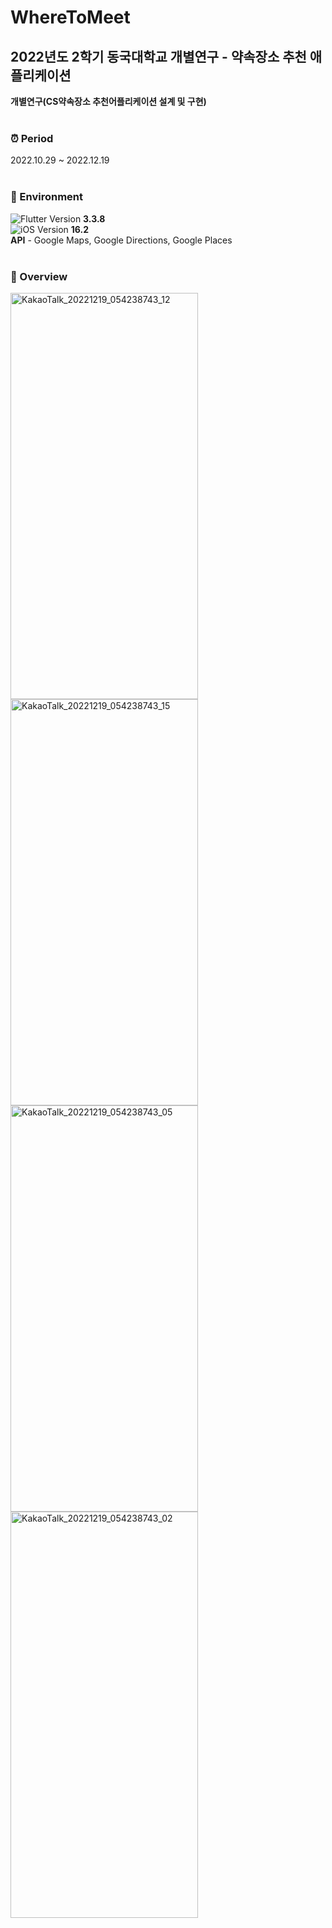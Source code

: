 # WhereToMeet
## 2022년도 2학기 동국대학교 개별연구 - 약속장소 추천 애플리케이션  <br>
**개별연구(CS약속장소 추천어플리케이션 설계 및 구현)**
<br><br>
### ⏰ Period
2022.10.29 ~ 2022.12.19
<br><br>
### 🌱 Environment
![Flutter](https://img.shields.io/badge/Flutter-%2302569B.svg?style=for-the-badge&logo=Flutter&logoColor=white) Version **3.3.8**
<br>
![iOS](https://img.shields.io/badge/iOS-000000?style=for-the-badge&logo=ios&logoColor=white) Version **16.2**
<br>
**API** - Google Maps, Google Directions, Google Places 
<br><br>
### 📱 Overview

<img src="https://user-images.githubusercontent.com/82885362/208477609-11b3af4e-0ff6-4f96-bdf0-bd14be5a7aff.png" alt="KakaoTalk_20221219_054238743_12" width="300" height="650" /><img src="https://user-images.githubusercontent.com/82885362/208478760-49711853-e824-4952-ad42-7ada87fbb277.png" alt="KakaoTalk_20221219_054238743_15" width="300" height="650" /> <br>
<img src="https://user-images.githubusercontent.com/82885362/208477600-b7c4ce66-9cd7-4cde-8aa0-b509a8a3e983.png" alt="KakaoTalk_20221219_054238743_05" width="300" height="650" /><img src="https://user-images.githubusercontent.com/82885362/208477619-4b6cf6f5-53ed-4f47-b204-88cdb788eae3.png" alt="KakaoTalk_20221219_054238743_02" width="300" height="650" />

